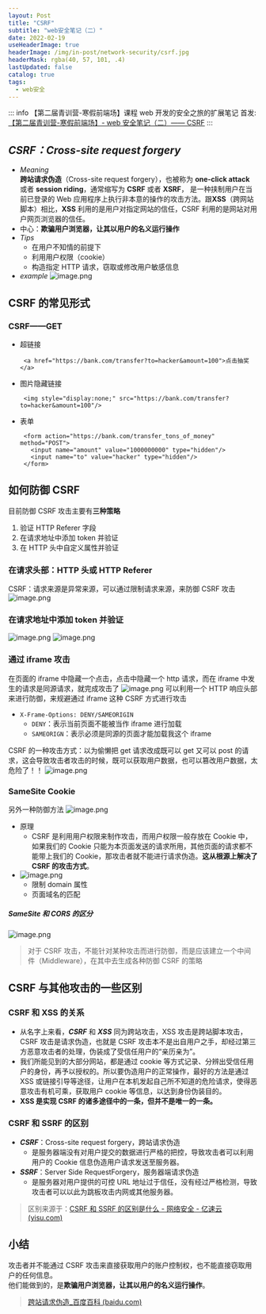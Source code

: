 ```yaml
---
layout: Post
title: "CSRF"
subtitle: "web安全笔记（二）"
date: 2022-02-19
useHeaderImage: true
headerImage: /img/in-post/network-security/csrf.jpg
headerMask: rgba(40, 57, 101, .4)
lastUpdated: false
catalog: true
tags:
  - web安全
---
```


::: info
【第二届青训营-寒假前端场】课程 web 开发的安全之旅的扩展笔记
首发: [【第二届青训营-寒假前端场】- web 安全笔记（二）—— CSRF](https://forum.juejin.cn/youthcamp/post/7065874012001452045?from=4)
:::

## _CSRF：Cross-site request forgery_

- _Meaning_\
  **跨站请求伪造**（Cross-site request forgery），也被称为 **one-click attack** 或者 **session riding**，通常缩写为 **CSRF** 或者 **XSRF**， 是一种挟制用户在当前已登录的 Web 应用程序上执行非本意的操作的攻击方法。跟**XSS**（跨网站脚本）相比，**XSS** 利用的是用户对指定网站的信任，CSRF 利用的是网站对用户网页浏览器的信任。
- 中心：**欺骗用户浏览器，让其以用户的名义运行操作**
- _Tips_
  - 在用户不知情的前提下
  - 利用用户权限（cookie）
  - 构造指定 HTTP 请求，窃取或修改用户敏感信息
- _example_ ![image.png](https://p3-juejin.byteimg.com/tos-cn-i-k3u1fbpfcp/1b08f733dd0642c697bff2a40e3fcc1d~tplv-k3u1fbpfcp-zoom-1.image)

## CSRF 的常见形式

### CSRF——GET

- 超链接
  ```
   <a href="https://bank.com/transfer?to=hacker&amount=100">点击抽奖</a>
  ```
- 图片隐藏链接
  ```
   <img style="display:none;" src="https://bank.com/transfer?to=hacker&amount=100"/>
  ```
- 表单
  ```
   <form action="https://bank.com/transfer_tons_of_money" method="POST">
     <input name="amount" value="1000000000" type="hidden"/>
     <input name="to" value="hacker" type="hidden"/>
   </form>
  ```

## 如何防御 CSRF

目前防御 CSRF 攻击主要有**三种策略**

1.  验证 HTTP Referer 字段
2.  在请求地址中添加 token 并验证
3.  在 HTTP 头中自定义属性并验证

### 在请求头部：HTTP 头或 HTTP Referer

CSRF：请求来源是异常来源，可以通过限制请求来源，来防御 CSRF 攻击
![image.png](https://p3-juejin.byteimg.com/tos-cn-i-k3u1fbpfcp/dac6a453b2b94fe4933fdd84debaed0e~tplv-k3u1fbpfcp-zoom-1.image)

### 在请求地址中添加 token 并验证

![image.png](https://p3-juejin.byteimg.com/tos-cn-i-k3u1fbpfcp/68ff4bf0cde941cea349c12ac71f9be0~tplv-k3u1fbpfcp-zoom-1.image)
![image.png](https://p3-juejin.byteimg.com/tos-cn-i-k3u1fbpfcp/4f96353ff3a145e2a0b890f36fa806c9~tplv-k3u1fbpfcp-zoom-1.image)

### 通过 iframe 攻击

在页面的 iframe 中隐藏一个点击，点击中隐藏一个 http 请求，而在 iframe 中发生的请求是同源请求，就完成攻击了
![image.png](https://p3-juejin.byteimg.com/tos-cn-i-k3u1fbpfcp/be426674654a42b1834bea52a785e2b8~tplv-k3u1fbpfcp-zoom-1.image)
可以利用一个 HTTP 响应头部来进行防御，来规避通过 iframe 这种 CSRF 方式进行攻击

- `X-Frame-Options: DENY/SAMEORIGIN`
  - `DENY`：表示当前页面不能被当作 iframe 进行加载
  - `SAMEORIGN`：表示必须是同源的页面才能加载我这个 iframe

CSRF 的一种攻击方式：以为偷懒把 get 请求改成既可以 get 又可以 post 的请求，这会导致攻击者攻击的时候，既可以获取用户数据，也可以篡改用户数据，太危险了！！
![image.png](https://p3-juejin.byteimg.com/tos-cn-i-k3u1fbpfcp/33b6c093d58d4c2bacc683884078cc26~tplv-k3u1fbpfcp-zoom-1.image)

### SameSite Cookie

另外一种防御方法
![image.png](https://p3-juejin.byteimg.com/tos-cn-i-k3u1fbpfcp/80a17cdd3621485d9ce8c9f3ed1defcc~tplv-k3u1fbpfcp-zoom-1.image)

- 原理
  - CSRF 是利用用户权限来制作攻击，而用户权限一般存放在 Cookie 中，如果我们的 Cookie 只能为本页面发送的请求所用，其他页面的请求都不能带上我们的 Cookie，那攻击者就不能进行请求伪造。**这从根源上解决了 CSRF 的攻击方式**。
- ![image.png](https://p3-juejin.byteimg.com/tos-cn-i-k3u1fbpfcp/03c1ca2c631e4fd39b8b0c753bc8d9fd~tplv-k3u1fbpfcp-zoom-1.image)
  - 限制 domain 属性
  - 页面域名的匹配

##### SameSite 和 CORS 的区分

![image.png](https://p3-juejin.byteimg.com/tos-cn-i-k3u1fbpfcp/876b10b8dcf64dbda8f1a8ac2d92f130~tplv-k3u1fbpfcp-zoom-1.image)

> 对于 CSRF 攻击，不能针对某种攻击而进行防御，而是应该建立一个中间件（Middleware），在其中去生成各种防御 CSRF 的策略

## CSRF 与其他攻击的一些区别

### CSRF 和 XSS 的关系

- 从名字上来看，**_CSRF_** 和 **_XSS_** 同为跨站攻击，XSS 攻击是跨站脚本攻击，CSRF 攻击是请求伪造，也就是 CSRF 攻击本不是出自用户之手，却经过第三方恶意攻击者的处理，伪装成了受信任用户的“亲历亲为”。
- 我们所能见到的大部分网站，都是通过 cookie 等方式记录、分辨出受信任用户的身份，再予以授权的。所以要伪造用户的正常操作，最好的方法是通过 XSS 或链接引导等途径，让用户在本机发起自己所不知道的危险请求，使得恶意攻击有机可乘，获取用户 cookie 等信息，以达到身份伪装目的。
- **XSS 是实现 CSRF 的诸多途径中的一条，但并不是唯一的一条。**

### CSRF 和 SSRF 的区别

- **_CSRF_**：Cross-site request forgery，跨站请求伪造
  - 是服务器端没有对用户提交的数据进行严格的把控，导致攻击者可以利用用户的 Cookie 信息伪造用户请求发送至服务器。
- **_SSRF_**：Server Side RequestForgery，服务器端请求伪造
  - 是服务器对用户提供的可控 URL 地址过于信任，没有经过严格检测，导致攻击者可以以此为跳板攻击内网或其他服务器。

> 区别来源于：[CSRF 和 SSRF 的区别是什么 - 网络安全 - 亿速云 (yisu.com)](https://www.yisu.com/zixun/498229.html)

## 小结

攻击者并不能通过 CSRF 攻击来直接获取用户的账户控制权，也不能直接窃取用户的任何信息。\
他们能做到的，是**欺骗用户浏览器，让其以用户的名义运行操作**。

> [跨站请求伪造\_百度百科 (baidu.com)](https://baike.baidu.com/item/%E8%B7%A8%E7%AB%99%E8%AF%B7%E6%B1%82%E4%BC%AA%E9%80%A0/13777878?fromtitle=CSRF&fromid=2735433&fr=aladdin)
